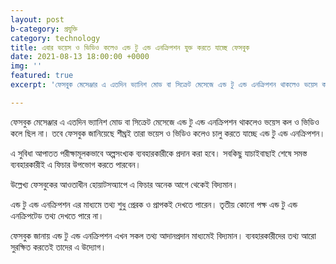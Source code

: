 ```yaml
---
layout: post
b-category: প্রযুক্তি
category: technology
title: এবার ভয়েস ও ভিডিও কলেও এন্ড টু এন্ড এনক্রিপশন যুক্ত করতে যাচ্ছে ফেসবুক
date: 2021-08-13 18:00:00 +0000
img: ''
featured: true
excerpt: 'ফেসবুক মেসেঞ্জার এ এতদিন ভ্যানিশ মোড বা সিক্রেট মেসেজে এন্ড টু এন্ড এনক্রিপশন থাকলেও ভয়েস কল ও ভিডিও কলে ছিল না। তবে ফেসবুক জানিয়েছে শীঘ্রই তারা ভয়েস ও ভিডিও কলেও চালু করতে যাচ্ছে এন্ড টু এন্ড এনক্রিপশন। '

---
```

ফেসবুক মেসেঞ্জার এ এতদিন ভ্যানিশ মোড বা সিক্রেট মেসেজে এন্ড টু এন্ড এনক্রিপশন থাকলেও ভয়েস কল ও ভিডিও কলে ছিল না। তবে ফেসবুক জানিয়েছে শীঘ্রই তারা ভয়েস ও ভিডিও কলেও চালু করতে যাচ্ছে এন্ড টু এন্ড এনক্রিপশন। 

এ সুবিধা আপাতত পরীক্ষামূলকভাবে অল্পসংখ্যক ব্যবহারকারীকে প্রদান করা হবে। সবকিছু যাচাইবাছাই শেষে সমস্ত ব্যবহারকারীই এ ফিচার উপভোগ করতে পারবেন।

উল্লেখ্য ফেসবুকের আওতাধীন হোয়াটসঅ্যাপে এ ফিচার অনেক আগে থেকেই বিদ্যমান।

এন্ড টু এন্ড এনক্রিপশন এর মাধ্যমে তথ্য শুধু প্রেরক ও প্রাপকই দেখতে পারেন। তৃতীয় কোনো পক্ষ এন্ড টু এন্ড এনক্রিপটেড তথ্য দেখতে পারে না।

ফেসবুক জানায় এন্ড টু এন্ড এনক্রিপশন এখন সকল তথ্য আদানপ্রদান মাধ্যমেই বিদ্যমান। ব্যবহারকারীদের তথ্য আরো সুরক্ষিত করতেই তাদের এ উদ্যোগ।